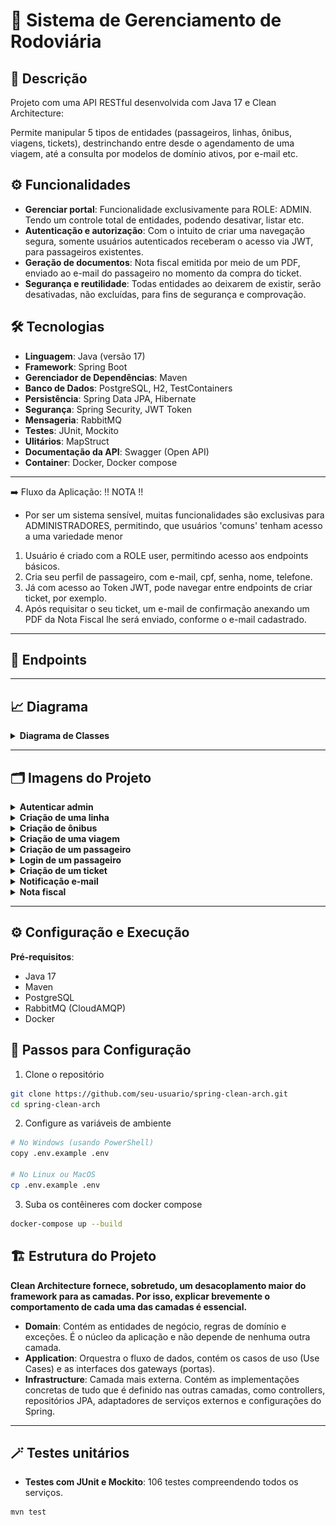 # 🏥 Sistema de Gerenciamento de Rodoviária

## 📄 Descrição
Projeto com uma API RESTful desenvolvida com Java 17 e Clean Architecture:

Permite manipular 5 tipos de entidades (passageiros, linhas, ônibus, viagens, tickets), destrinchando entre
desde o agendamento de uma viagem, até a consulta por modelos de domínio ativos, por e-mail etc.

## ⚙️ Funcionalidades
- **Gerenciar portal**: Funcionalidade exclusivamente para ROLE: ADMIN. Tendo um controle total de entidades, podendo desativar, listar etc.
- **Autenticação e autorização**: Com o intuito de criar uma navegação segura, somente usuários autenticados receberam o acesso via JWT, para passageiros existentes.
- **Geração de documentos**: Nota fiscal emitida por meio de um PDF, enviado ao e-mail do passageiro no momento da compra do ticket.
- **Segurança e reutilidade**: Todas entidades ao deixarem de existir, serão desativadas, não excluídas, para fins de segurança e comprovação.

## 🛠️ Tecnologias
- **Linguagem**: Java (versão 17)
- **Framework**: Spring Boot
- **Gerenciador de Dependências**: Maven
- **Banco de Dados**: PostgreSQL, H2, TestContainers
- **Persistência**: Spring Data JPA, Hibernate
- **Segurança**: Spring Security, JWT Token
- **Mensageria**: RabbitMQ
- **Testes**: JUnit, Mockito
- **Ulitários**: MapStruct
- **Documentação da API**: Swagger (Open API)
- **Container**: Docker, Docker compose

---
➡️ Fluxo da Aplicação:
!! NOTA !!
- Por ser um sistema sensível, muitas funcionalidades são exclusivas para ADMINISTRADORES, permitindo, que usuários 'comuns' tenham acesso a uma variedade menor

1. Usuário é criado com a ROLE user, permitindo acesso aos endpoints básicos.
2. Cria seu perfil de passageiro, com e-mail, cpf, senha, nome, telefone.
3. Já com acesso ao Token JWT, pode navegar entre endpoints de criar ticket, por exemplo.
4. Após requisitar o seu ticket, um e-mail de confirmação anexando um PDF da Nota Fiscal lhe será enviado, conforme o e-mail cadastrado.

---

## 📝 Endpoints


---

## 📈 Diagrama

<details>
    <summary><b>Diagrama de Classes</b></summary>
    <img src="./assets/diagramarodoviaria.png" alt="Diagrama de Classes" height="600">
</details>

---

## 🗂️ Imagens do Projeto

<details>
  <summary><b>Autenticar admin</b></summary>
  <img src="./assets/adminlogin.png" alt="Imagem da autenticação de um admin" width="500">
</details>

<details>
  <summary><b>Criação de uma linha</b></summary>
  <img src="./assets/adminlinhas.png" alt="Imagem de criação de uma linha" width="500">
</details>

<details>
  <summary><b>Criação de ônibus</b></summary>
  <img src="./assets/adminonibus.png" alt="Imagem de criação de um ônibus" width="500">
</details>

<details>
  <summary><b>Criação de uma viagem</b></summary>
  <img src="./assets/adminviagens.png" alt="Imagem da criação de uma viagem" width="500">
</details>

<details>
  <summary><b>Criação de um passageiro</b></summary>
  <img src="./assets/passageiros.png" alt="Imagem da criação de um passageiro" width="500">
</details>

<details>
  <summary><b>Login de um passageiro</b></summary>
  <img src="./assets/passageiroslogin.png" alt="Imagem do login do passageiro" width="500">
</details>

<details>
  <summary><b>Criação de um ticket</b></summary>
  <img src="./assets/tickets.png" alt="Imagem de um ticket" width="500">
</details>

<details>
  <summary><b>Notificação e-mail</b></summary>
  <img src="./assets/notificacao1.png" alt="Imagem de um ticket" width="500">
</details>

<details>
  <summary><b>Nota fiscal</b></summary>
  <img src="./assets/notafiscal.png" alt="Imagem da nota fiscal" width="800">
</details>


---

## ⚙️ Configuração e Execução

**Pré-requisitos**:

- Java 17
- Maven
- PostgreSQL
- RabbitMQ (CloudAMQP)
- Docker

## 🚀 Passos para Configuração

1. Clone o repositório
````bash
git clone https://github.com/seu-usuario/spring-clean-arch.git
cd spring-clean-arch
````
2. Configure as variáveis de ambiente
```bash
# No Windows (usando PowerShell)
copy .env.example .env

# No Linux ou MacOS
cp .env.example .env
```
3. Suba os contêineres com docker compose
```bash
docker-compose up --build
```
## 🏗️ Estrutura do Projeto 

**Clean Architecture fornece, sobretudo, um desacoplamento maior do framework para as camadas. Por isso, explicar brevemente o comportamento de cada uma das camadas é essencial.**

- **Domain**: Contém as entidades de negócio, regras de domínio e exceções. É o núcleo da aplicação e não depende de nenhuma outra camada.
- **Application**: Orquestra o fluxo de dados, contém os casos de uso (Use Cases) e as interfaces dos gateways (portas).
- **Infrastructure**: Camada mais externa. Contém as implementações concretas de tudo que é definido nas outras camadas, como controllers, repositórios JPA, adaptadores de serviços externos e configurações do Spring.

---

## 🪄  Testes unitários
- **Testes com JUnit e Mockito**: 106 testes compreendendo todos os serviços.
```bash
mvn test
```
